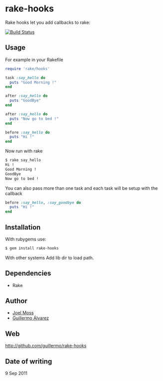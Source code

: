 # rake-hooks

Rake hooks let you add callbacks to rake:

[![Build Status](https://secure.travis-ci.org/guillermo/rake-hooks.png)](http://travis-ci.org/guillermo/rake-hooks)


## Usage

For example in your Rakefile

```ruby
require 'rake/hooks'

task :say_hello do
  puts "Good Morning !"
end

after :say_hello do
  puts "GoodBye"
end

after :say_hello do
  puts "Now go to bed !"
end

before :say_hello do
  puts "Hi !"
end
```

Now run with rake

```bash
$ rake say_hello
Hi !
Good Morning !
GoodBye
Now go to bed !
```

You can also pass more than one task and each task will be setup with the
callback

```ruby
before :say_hello, :say_goodbye do
  puts "Hi !"
end
```


## Installation

With rubygems use:
```bash
$ gem install rake-hooks
```

With other systems
  Add lib dir to load path.

## Dependencies

* Rake

## Author

* [Joel Moss](mailto:joel@developwithstyle.com)
* [Guillermo Álvarez](mailto:guillermo@cientifico.net)

## Web

http://github.com/guillermo/rake-hooks

## Date of writing 

9 Sep 2011
